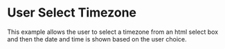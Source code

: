 # User Select Timezone #

This example allows the user to select a timezone from an html
select box and then the date and time is shown based on the
user choice.
